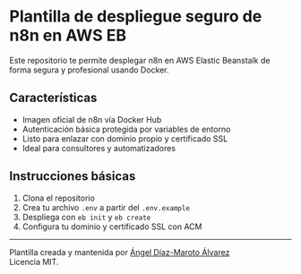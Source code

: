 # Plantilla de despliegue seguro de n8n en AWS EB

Este repositorio te permite desplegar n8n en AWS Elastic Beanstalk de forma segura y profesional usando Docker.

## Características

- Imagen oficial de n8n vía Docker Hub
- Autenticación básica protegida por variables de entorno
- Listo para enlazar con dominio propio y certificado SSL
- Ideal para consultores y automatizadores

## Instrucciones básicas

1. Clona el repositorio
2. Crea tu archivo `.env` a partir del `.env.example`
3. Despliega con `eb init` y `eb create`
4. Configura tu dominio y certificado SSL con ACM

---

Plantilla creada y mantenida por [Ángel Díaz-Maroto Álvarez](https://dmtransformation.com)  
Licencia MIT.